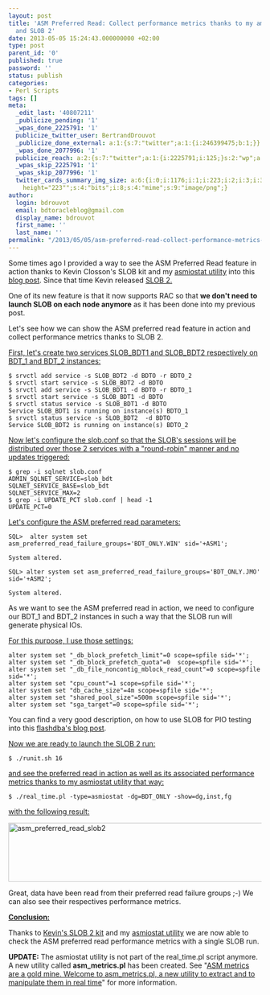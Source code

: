 ```yaml
---
layout: post
title: 'ASM Preferred Read: Collect performance metrics thanks to my amsiostat utility
  and SLOB 2'
date: 2013-05-05 15:24:43.000000000 +02:00
type: post
parent_id: '0'
published: true
password: ''
status: publish
categories:
- Perl Scripts
tags: []
meta:
  _edit_last: '40807211'
  _publicize_pending: '1'
  _wpas_done_2225791: '1'
  publicize_twitter_user: BertrandDrouvot
  _publicize_done_external: a:1:{s:7:"twitter";a:1:{i:246399475;b:1;}}
  _wpas_done_2077996: '1'
  publicize_reach: a:2:{s:7:"twitter";a:1:{i:2225791;i:125;}s:2:"wp";a:1:{i:0;i:30;}}
  _wpas_skip_2225791: '1'
  _wpas_skip_2077996: '1'
  twitter_cards_summary_img_size: a:6:{i:0;i:1176;i:1;i:223;i:2;i:3;i:3;s:25:"width="1176"
    height="223"";s:4:"bits";i:8;s:4:"mime";s:9:"image/png";}
author:
  login: bdrouvot
  email: bdtoracleblog@gmail.com
  display_name: bdrouvot
  first_name: ''
  last_name: ''
permalink: "/2013/05/05/asm-preferred-read-collect-performance-metrics-thanks-to-my-amsiostat-utility-and-slob-2/"
---
```


Some times ago I provided a way to see the ASM Preferred Read feature in action thanks to Kevin Closson's SLOB kit and my [asmiostat utility](http://bdrouvot.wordpress.com/2013/02/15/asm-io-statistics-utility/ "ASM I/O Statistics Utility") into this [blog post](http://bdrouvot.wordpress.com/2013/02/18/asm-preferred-read-collect-performance-metrics/ "ASM Preferred Read: Collect performance metrics"). Since that time Kevin released [SLOB 2.](http://kevinclosson.wordpress.com/2013/05/02/slob-2-a-significant-update-links-are-here/)

One of its new feature is that it now supports RAC so that **we don't need to launch SLOB on each node anymore** as it has been done into my previous post.

Let's see how we can show the ASM preferred read feature in action and collect performance metrics thanks to SLOB 2.

<span style="text-decoration:underline;">First, let's create two services SLOB\_BDT1 and SLOB\_BDT2 respectively on BDT\_1 and BDT\_2 instances:</span>

    $ srvctl add service -s SLOB_BDT2 -d BDTO -r BDTO_2
    $ srvctl start service -s SLOB_BDT2 -d BDTO
    $ srvctl add service -s SLOB_BDT1 -d BDTO -r BDTO_1
    $ srvctl start service -s SLOB_BDT1 -d BDTO
    $ srvctl status service -s SLOB_BDT1 -d BDTO
    Service SLOB_BDT1 is running on instance(s) BDTO_1
    $ srvctl status service -s SLOB_BDT2  -d BDTO
    Service SLOB_BDT2 is running on instance(s) BDTO_2

<span style="text-decoration:underline;">Now let's configure the slob.conf so that the SLOB's sessions will be distributed over those 2 services with a "round-robin" manner and no updates triggered:</span>

    $ grep -i sqlnet slob.conf
    ADMIN_SQLNET_SERVICE=slob_bdt
    SQLNET_SERVICE_BASE=slob_bdt
    SQLNET_SERVICE_MAX=2
    $ grep -i UPDATE_PCT slob.conf | head -1
    UPDATE_PCT=0

<span style="text-decoration:underline;">Let's configure the ASM preferred read parameters:</span>

    SQL>  alter system set asm_preferred_read_failure_groups='BDT_ONLY.WIN' sid='+ASM1';

    System altered.

    SQL> alter system set asm_preferred_read_failure_groups='BDT_ONLY.JMO' sid='+ASM2';

    System altered.

As we want to see the ASM preferred read in action, we need to configure our BDT\_1 and BDT\_2 instances in such a way that the SLOB run will generate physical IOs.

<span style="text-decoration:underline;">For this purpose, I use those settings:</span>

    alter system set "_db_block_prefetch_limit"=0 scope=spfile sid='*';
    alter system set "_db_block_prefetch_quota"=0  scope=spfile sid='*';
    alter system set "_db_file_noncontig_mblock_read_count"=0 scope=spfile sid='*';
    alter system set "cpu_count"=1 scope=spfile sid='*';
    alter system set "db_cache_size"=4m scope=spfile sid='*';
    alter system set "shared_pool_size"=500m scope=spfile sid='*';
    alter system set "sga_target"=0 scope=spfile sid='*';

You can find a very good description, on how to use SLOB for PIO testing into this [flashdba's blog post](http://flashdba.com/database/useful-scripts/using-slob-for-pio-testing/).

<span style="text-decoration:underline;">Now we are ready to launch the SLOB 2 run:</span>

    $ ./runit.sh 16

<span style="text-decoration:underline;">and see the preferred read in action as well as its associated performance metrics thanks to my [asmiostat utility](http://bdrouvot.wordpress.com/2013/02/15/asm-io-statistics-utility/ "ASM I/O Statistics Utility") that way:</span>

    $ ./real_time.pl -type=asmiostat -dg=BDT_ONLY -show=dg,inst,fg

<span style="text-decoration:underline;">with the following result:</span>

<img src="{{ site.baseurl }}/assets/images/asm_preferred_read_slob21.png" class="aligncenter size-full wp-image-979" width="620" height="117" alt="asm_preferred_read_slob2" />

Great, data have been read from their preferred read failure groups ;-) We can also see their respectives performance metrics.

<span style="text-decoration:underline;">**Conclusion:**</span>

Thanks to [Kevin's SLOB 2 kit](http://kevinclosson.wordpress.com/2013/05/02/slob-2-a-significant-update-links-are-here/) and my [asmiostat utility](http://bdrouvot.wordpress.com/2013/02/15/asm-io-statistics-utility/ "ASM I/O Statistics Utility") we are now able to check the ASM preferred read performance metrics with a single SLOB run.

**UPDATE:** The asmiostat utility is not part of the real\_time.pl script anymore. A new utility called **asm\_metrics.pl** has been created. See "[ASM metrics are a gold mine. Welcome to asm\_metrics.pl, a new utility to extract and to manipulate them in real time](http://bdrouvot.wordpress.com/2013/10/04/asm-metrics-are-a-gold-mine-welcome-to-asm_metrics-pl-a-new-utility-to-extract-and-to-manipulate-them-in-real-time/ "ASM metrics are a gold mine. Welcome to asm_metrics.pl, a new utility to extract and to manipulate them in real time")" for more information.
